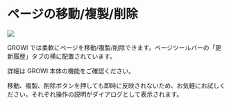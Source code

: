 # ページの移動/複製/削除

![](./images/page_operation.png)

GROWI では柔軟にページを移動/複製/削除できます。ページツールバーの「更新履歴」タブの横に配置されています。

詳細は GROWI 本体の機能をご確認ください。

移動、複製、削除ボタンを押しても即時に反映されないため、お気軽にお試しください。それぞれ操作の説明がダイアログとして表示されます。